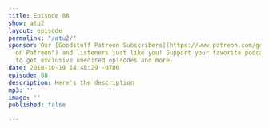 ```yaml
---
title: Episode 88
show: atu2
layout: episode
permalink: "/atu2/"
sponsor: Our [Goodstuff Patreon Subscribers](https://www.patreon.com/goodstuff "Goodstuff
  on Patreon") and listeners just like you! Support your favorite podcasts directly
  to get exclusive unedited episodes and more.
date: 2018-10-19 14:48:29 -0700
episode: 88
description: Here's the description
mp3: ''
image: ''
published: false

---
```

